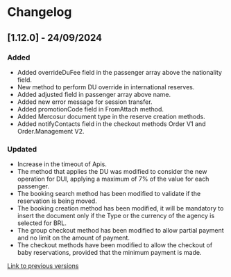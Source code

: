 # Changelog

## [1.12.0] - 24/09/2024

### Added
- Added overrideDuFee field in the passenger array above the nationality field.
- New method to perform DU override in international reserves.
- Added adjusted field in passenger array above name.
- Added new error message for session transfer.
- Added promotionCode field in FromAttach method.
- Added Mercosur document type in the reserve creation methods.
- Added notifyContacts field in the checkout methods Order V1 and Order.Management V2.

### Updated
- Increase in the timeout of Apis.
- The method that applies the DU was modified to consider the new operation for DUI, applying a maximum of 7% of the value for each passenger.
- The booking search method has been modified to validate if the reservation is being moved.
- The booking creation method has been modified, it will be mandatory to insert the document only if the Type or the currency of the agency is selected for BRL.
- The group checkout method has been modified to allow partial payment and no limit on the amount of payment.
- The checkout methods have been modified to allow the checkout of baby reservations, provided that the minimum payment is made.

[Link to previous versions](/docs/en-us/change-log/readme.history.md)